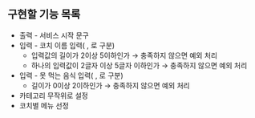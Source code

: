 ## 구현할 기능 목록

- 출력 - 서비스 시작 문구
- 입력 - 코치 이름 입력( , 로 구분)
  - 입력값의 길이가 2이상 5이하인가 &rightarrow; 충족하지 않으면 예외 처리
  - 하나의 입력값이 2글자 이상 5글자 이하인가 &rightarrow; 충족하지 않으면 예외 처리
- 입력 - 못 먹는 음식 입력( , 로 구분)
  - 길이가 0이상 2이하인가 &rightarrow; 충족하지 않으면 예외 처리
- 카테고리 무작위로 설정
- 코치별 메뉴 선정
